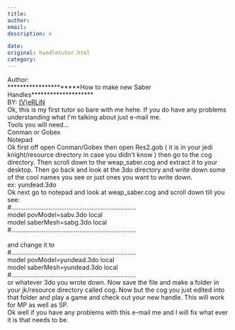 ```yaml
---
title: 
author: 
email: 
description: >

date: 
original: handletutor.html
category: 
---
```


Author:  
\*\*\*\*\*\*\*\*\*\*\*\*\*\*\*\*\*\*\*\*\*\*How to make new Saber
Handles\*\*\*\*\*\*\*\*\*\*\*\*\*\*\*\*\*\*\*\*  
BY: [(V)eRLiN](mailto:lvlerlin@hotmail.com)  
Ok, this is my first tutor so bare with me hehe. If you do have any
problems understanding what I'm talking about just e-mail me.  
Tools you will need...  
Conman or Gobex  
Notepad  
Ok first off open Conman/Gobex then open Res2.gob ( it is in your jedi
knight/resource directory in case you didn't know ) then go to the cog
directory. Then scroll down to the weap\_saber.cog and extract it to
your desktop. Then go back and look at the 3do directory and write down
some of the cool names you see or just ones you want to write down.  
ex: yundead.3do  
Ok next go to notepad and look at weap\_saber.cog and scroll down till
you see:  
\#......................................................................  
model povModel=sabv.3do local  
model saberMesh=sabg.3do local  
\#......................................................................  
   
and change it to  
\#......................................................................  
model povModel=yundead.3do local  
model saberMesh=yundead.3do local  
\#......................................................................  
or whatever 3do you wrote down. Now save the file and make a folder in
your jk/resource directory called cog. Now but the cog you just edited
into that folder and play a game and check out your new handle. This
will work for MP as well as SP.  
Ok well if you have any problems with this e-mail me and I will fix what
ever it is that needs to be.
